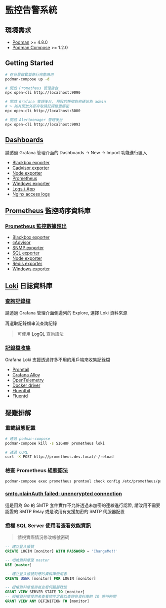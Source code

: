 # [](https://grafana.com/) 監控告警系統

## 環境需求

- [Podman](https://podman.io/) >= 4.8.0
- [Podman Compose](https://github.com/containers/podman-compose) >= 1.2.0

## Getting Started

```sh
# 在背景啟動並執行完整應用
podman-compose up -d

# 開啟 Prometheus 管理後台
npx open-cli http://localhost:9090

# 開啟 Grafana 管理後台, 預設的帳號與密碼皆為 admin
# > 如有開放外部存取請記得變更帳密
npx open-cli http://localhost:3000

# 開啟 Alertmanager 管理後台
npx open-cli http://localhost:9093
```

## [Dashboards](https://grafana.com/grafana/dashboards)

請透過 Grafana 管理介面的 Dashboards -> New -> Import 功能進行匯入

- [Blackbox exporter](https://grafana.com/grafana/dashboards/11529-blackbox-exporter-quick-overview/)
- [Cadvisor exporter](https://grafana.com/grafana/dashboards/14282-cadvisor-exporter/)
- [Node exporter](https://grafana.com/grafana/dashboards/10180-kds-linux-hosts/)
- [Prometheus](https://grafana.com/grafana/dashboards/12054-prometheus-benchmark-2-17-x/)
- [Windows exporter](https://grafana.com/grafana/dashboards/6593-windows-node/)
- [Logs / App](https://grafana.com/grafana/dashboards/13639-logs-app/)
- [Nginx access logs](https://grafana.com/grafana/dashboards/16101-grafana-loki-dashboard-for-nginx-service-mesh/)

## [Prometheus](https://prometheus.io/) 監控時序資料庫

### [Prometheus 監控數據匯出](https://prometheus.io/docs/instrumenting/exporters/)

- [Blackbox exporter](https://github.com/prometheus/blackbox_exporter)
- [cAdvisor](https://github.com/google/cadvisor)
- [SNMP exporter](https://github.com/prometheus/snmp_exporter)
- [SQL exporter](https://github.com/burningalchemist/sql_exporter)
- [Node exporter](https://github.com/prometheus/node_exporter)
- [Redis exporter](https://github.com/oliver006/redis_exporter)
- [Windows exporter](https://github.com/prometheus-community/windows_exporter)

## [Loki](https://github.com/grafana/loki) 日誌資料庫

### [查詢記錄檔](https://grafana.com/docs/loki/latest/getting-started/grafana/)

請透過 Grafana 管理介面側邊列的 Explore, 選擇 Loki 資料來源

再選取記錄檔串流查詢記錄

> 可使用 [LogQL](https://grafana.com/docs/loki/latest/logql/) 查詢語法

### [記錄檔收集](https://grafana.com/docs/loki/latest/send-data/)

Grafana Loki 支援透過許多不用的用戶端來收集記錄檔

- [Promtail](https://grafana.com/docs/loki/latest/clients/promtail/)
- [Grafana Alloy](https://grafana.com/docs/loki/latest/send-data/alloy/)
- [OpenTelemetry](https://grafana.com/docs/loki/latest/send-data/otel/)
- [Docker driver](https://grafana.com/docs/loki/latest/clients/docker-driver/)
- [Fluentbit](https://grafana.com/docs/loki/latest/clients/fluentbit/)
- [Fluentd](https://grafana.com/docs/loki/latest/clients/fluentd/)

## 疑難排解

### 重載組態配置

```sh
# 透過 podman-compose
podman-compose kill -s SIGHUP prometheus loki

# 透過 CURL
curl -X POST http://prometheus.dev.local/-/reload
```

### 檢查 Prometheus 組態語法

```sh
podman-compose exec prometheus promtool check config /etc/prometheus/prometheus.yml
```

### [smtp.plainAuth failed: unencrypted connection](https://github.com/prometheus/alertmanager/issues/1358)

這是因為 Go 的 SMTP 套件實作不允許透過未加密的連線進行認證, 請改用不需要認證的 SMTP Relay 或是改用有支援加密的 SMTP 伺服器配置

### 授權 SQL Server 使用者查看效能資訊

> 請視實際情況修改帳號密碼

```sql
-- 建立登入帳號
CREATE LOGIN [monitor] WITH PASSWORD = 'ChangeMe!!'

-- 切換資料庫至 master
USE [master]

-- 建立登入帳號對應的資料庫使用者
CREATE USER [monitor] FOR LOGIN [monitor]

-- 授權資料庫使用者查看伺服器狀態
GRANT VIEW SERVER STATE TO [monitor]
-- 授權資料庫使用者查看物件定義以查詢各資料庫的 IO 等待時間
GRANT VIEW ANY DEFINITION TO [monitor]
```
